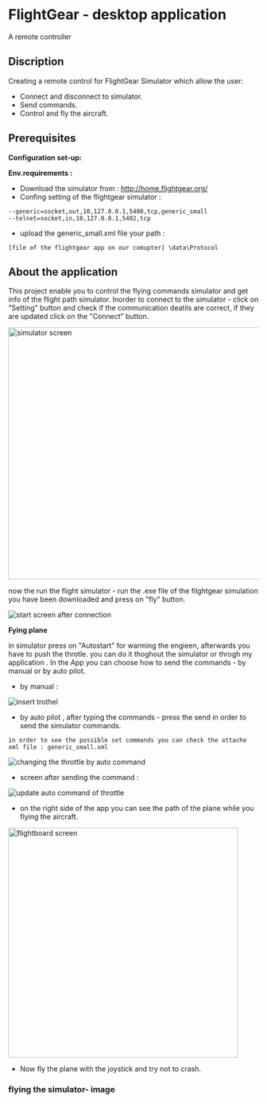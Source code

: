 # FlightGear - desktop application
A remote controller

## Discription
Creating a remote control for FlightGear Simulator which allow the user:
- Connect and disconnect to simulator.
- Send commands.
- Control and fly the aircraft.

## Prerequisites
**Configuration set-up:**

**Env.requirements :**

- Download the simulator from : http://home.flightgear.org/
- Confing setting of the flightgear simulator :
```
--generic=socket,out,10,127.0.0.1,5400,tcp,generic_small
--telnet=socket,in,10,127.0.0.1,5402,tcp
```
- upload the generic_small.xml file your path :
```
[file of the flightgear app on our comupter] \data\Protocol
```

## About the application
This project enable you to control the flying commands simulator and get info of the flight path simulator. 
Inorder to connect to the simulator - click on "Setting" button and check if the communication deatils are correct,
if they are updated click on the "Connect" button.

<img width="507" alt="simulator screen" src="https://user-images.githubusercontent.com/45918656/72072644-13e05000-32f7-11ea-9308-df0c607b5a36.png">

now the run the flight simulator - run the .exe file of the filghtgear simulation you have been downloaded and press on "fly" button.

![start screen after connection](https://user-images.githubusercontent.com/45918656/72072738-40946780-32f7-11ea-94ec-8d637411fada.png)

**Fying plane**

in simulator press on "Autostart" for warming the engieen, afterwards you have to push the throtle.
you can do it thoghout the simulator or throgh my application . 
In the App you can choose how to send the commands - by manual or by auto pilot.

- by manual :

![insert trothel](https://user-images.githubusercontent.com/45918656/72072847-6faad900-32f7-11ea-9811-3de54ac27e6b.png)

- by auto pilot , after typing the commands - press the send in order to send the simulator commands.
```
in order to see the possible set commands you can check the attache xml file : generic_small.xml
```

![changing the throttle by auto command](https://user-images.githubusercontent.com/45918656/72072992-b7316500-32f7-11ea-8f8a-507a13b23af3.png)

- screen after sending the command :

![update auto command of throttle](https://user-images.githubusercontent.com/45918656/72073075-da5c1480-32f7-11ea-8868-d885c7040df2.png)

- on the right side of the app you can see the path of the plane while you flying the aircraft.

<img width="462" alt="flightboard screen" src="https://user-images.githubusercontent.com/45918656/72073144-011a4b00-32f8-11ea-85fa-0bd44d40ac05.png">

- Now fly the plane with the joystick and try not to crash.

### flying the simulator- image
